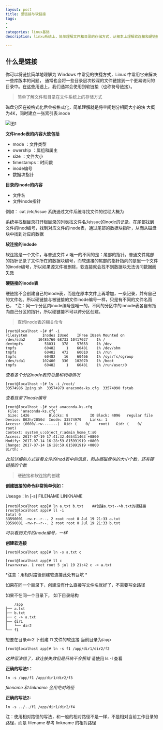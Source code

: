 ```yaml
---
layout: post
title: 硬链接与软链接
tags:
- 
- 
categories: linux基础
description: linxu系统上，简单理解文件和目录的存储方式，从根本上理解软连接和硬链接

---
```

## 什么是链接
你可以将链接简单地理解为 Windows 中常见的快捷方式，Linux 中常用它来解决一些库版本的问题，
通常也会将一些目录层次较深的文件链接到一个更易访问的目录中。在这些用途上，我们通常会使用到软链接（也称符号链接）。

<!-- more -->



> 简单了解文件和目录在文件系统上的存储方式

磁盘分区在被格式化后会被格式化，简单理解就是将空间划分相同大小的块
大概为4K，同时建立一张索引表:inode

![图1](http://blog.zxslinux.com/images/inode.png)

**文件inode表的内容大致包括**
	
- mode ：文件类型
- owership  ：属组和属主
- size ：文件大小
- timestamps：时间戳
- inode编号
- 数据块指针

**目录的inode的内容**

- 文件名
- 文件inode指针

例如： cat /etc/issue 系统通过文件系统寻找文件的过程大概为

系统寻找根目录打开根目录的列表找文件名为issue的inode的记录，在尾部找到文件的inod编号，找到对应文件的inode表，通过尾部的数据块指针，从而从磁盘块中找到对应的数据


**软连接的indode**

软连接是一个文件，与普通文件 a 唯一的不同的是：尾部的指针。普通文件尾部的指针记录了文件所在的数据块编号，而软连接的尾部的指针指向的是里一个文件的inode编号，所以如果源文件被删除，软连接就会找不到数据块无法访问数据而失效

**硬链接的inode表**

硬链接不会创建自己的inode表，而是在原本文件上再增加，一条记录，并有自己的文件名。所以硬链接与被链接的文件inode编号一样，只是有不同的文件名而已，
	*注：同一个分区内inode编号是唯一的，不同的分区中的innode表各自有指向自己分区的指针，所以硬链接不可以跨分区创建。

>查询inode表的相关命令

	[root@localhost ~]# df -i          
	Filesystem       Inodes IUsed    IFree IUse% Mounted on
	/dev/sda2      10485760 68733 10417027    1% /
	devtmpfs          58031   378    57653    1% /dev
	tmpfs             60482     1    60481    1% /dev/shm
	tmpfs             60482   472    60010    1% /run
	tmpfs             60482    16    60466    1% /sys/fs/cgroup
	/dev/sda1        102400   330   102070    1% /boot
	tmpfs             60482     1    60481    1% /run/user/0
*查看各个分区inode表的总量和利用情况*

	[root@localhost ~]# ls -i /root/
	33574986 2ping.sh  33574979 anaconda-ks.cfg  33574990 fstab

*查看目录下inode编号*

	[root@localhost ~]# stat anaconda-ks.cfg 
 	 File: ‘anaconda-ks.cfg’
 	 Size: 1426      	Blocks: 8          IO Block: 4096   regular file
	Device: 802h/2050d	Inode: 33574979    Links: 1
	Access: (0600/-rw-------)  Uid: (    0/    root)   Gid: (    0/    root)
	Context: system_u:object_r:admin_home_t:s0
	Access: 2017-07-19 17:41:32.465411463 +0800
	Modify: 2017-07-14 16:28:59.815991919 +0800
	Change: 2017-07-14 16:28:59.815991919 +0800
 	Birth: -
*比较详细的方式查看文件的inod表中的信息，和占据磁盘块的大小个数，还有硬链接的个数*


> 硬链接和软连接的创建

**创建链接的命令非常简单例如：**

Useage：ln [-s] FILENAME  LINKNAME
	
	[root@localhost app]# ln a.txt b.txt    ##创建a.txt-->b.txt的硬链接
	[root@localhost app]# ll -i
	total 0
	33590001 -rw-r--r--. 2 root root 0 Jul 19 21:33 a.txt
	33590001 -rw-r--r--. 2 root root 0 Jul 19 21:33 b.txt

*可以看到文件的inode编号，一样*

	
**创建软连接**

	[root@localhost app]# ln -s a.txt c
	
	[root@localhost app]# ll c
	lrwxrwxrwx. 1 root root 5 jul 19 21:42 c -> a.txt

*注意：用相对路径创建软连接此处有巨坑 *
	
如果在同一个目录下，创建没有什么直接写文件名就好了，不需要写全路径

如果不在同一个目录下， 如下目录结构
	
		/app
	├── a.txt
	├── b.txt
	├── c -> a.txt
	├── dir1
	│   └── dir2
	└── f1

想要在目录dir2 下创建 f1 文件的软连接  当前目录为/app

	[root@localhost app]# ln -s f1 /app/dir1/dir2/f2

*这种写法错了，软连接失效但是系统不会报错*  请使用 ls -l 查看

**正确的写法1：**

	ln -s /app/f1 /app/dir1/dir2/f3

*filename  和  linkname  全用绝对路径*


**正确的写法2:**

	ln -s ../../f1 /app/dir1/dir2/f4

注：使用相对路径的写法，和一般的相对路径不是一样，不是相对当前工作目录的路径，而是 filename 参考 linkname 的相对路径


